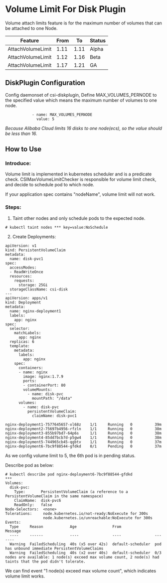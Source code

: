 # Volume Limit For Disk Plugin

Volume attach limits feature is for the maximum number of volumes that can be attached to one Node.

| Feature           | From | To   | Status |
|-------------------|------|------|--------|
| AttachVolumeLimit | 1.11 | 1.11 | Alpha  |
| AttachVolumeLimit | 1.12 | 1.16 | Beta   |
| AttachVolumeLimit | 1.17 | 1.21 | GA     |

## DiskPlugin Configuration

Config daemonset of csi-diskplugin, Define MAX_VOLUMES_PERNODE to the specified value which means the maximum number of volumes to one node.


```
            - name: MAX_VOLUMES_PERNODE
              value: 5
```
*Because Alibaba Cloud limits 16 disks to one node(ecs), so the value should be less than 16.*

## How to Use

### Introduce:

Volume limit is implemented in kubernetes scheduler and is a predicate check. CSIMaxVolumeLimitChecker is responsible for volume limit check, and decide to schedule pod to which node.

If your application spec contains "nodeName", volume limit will not work.

### Steps:

1. Taint other nodes and only schedule pods to the expected node.

```
# kubectl taint nodes *** key=value:NoSchedule
```

2. Create Deployments:

```
apiVersion: v1
kind: PersistentVolumeClaim
metadata:
  name: disk-pvc1
spec:
  accessModes:
  - ReadWriteOnce
  resources:
    requests:
      storage: 25Gi
  storageClassName: csi-disk
---
apiVersion: apps/v1
kind: Deployment
metadata:
  name: nginx-deployment1
  labels:
    app: nginx
spec:
  selector:
    matchLabels:
      app: nginx
  replicas: 6
  template:
    metadata:
      labels:
        app: nginx
    spec:
      containers:
      - name: nginx
        image: nginx:1.7.9
        ports:
        - containerPort: 80
        volumeMounts:
          - name: disk-pvc
            mountPath: "/data"
      volumes:
        - name: disk-pvc
          persistentVolumeClaim:
            claimName: disk-pvc1
```

```
nginx-deployment1-7577645657-xl68z    1/1     Running   0          39m
nginx-deployment2-75697b4956-rfzln    1/1     Running   0          38m
nginx-deployment3-855b97bd7-64p6s     1/1     Running   0          38m
nginx-deployment4-85dd7bcb7d-p5gw4    1/1     Running   0          38m
nginx-deployment5-744965cb45-qgbtv    1/1     Running   0          37m
nginx-deployment6-7bc9f88544-gfdkd    0/1     Pending   0          37m
```

As we config volume limit to 5, the 6th pod is in pending status.

Describe pod as below:

```
# kubectl describe pod nginx-deployment6-7bc9f88544-gfdkd
***
Volumes:
  disk-pvc:
    Type:       PersistentVolumeClaim (a reference to a PersistentVolumeClaim in the same namespace)
    ClaimName:  disk-pvc6
    ReadOnly:   false
Node-Selectors:  <none>
Tolerations:     node.kubernetes.io/not-ready:NoExecute for 300s
                 node.kubernetes.io/unreachable:NoExecute for 300s
Events:
  Type     Reason            Age                From               Message
  ----     ------            ----               ----               -------
  Warning  FailedScheduling  40s (x5 over 42s)  default-scheduler  pod has unbound immediate PersistentVolumeClaims
  Warning  FailedScheduling  40s (x2 over 40s)  default-scheduler  0/3 nodes are available: 1 node(s) exceed max volume count, 2 node(s) had taints that the pod didn't tolerate.
```

We can find event "1 node(s) exceed max volume count", which indicates volume limit works.
